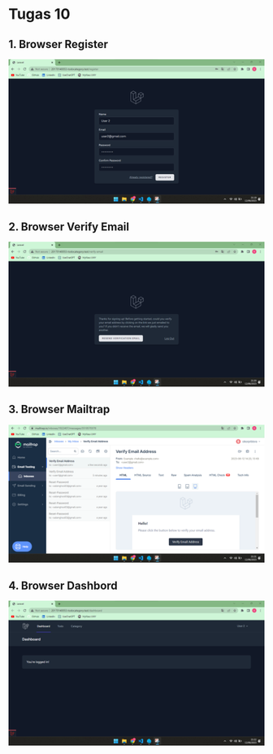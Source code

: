 # Tugas 10

## 1. Browser Register
![Alt text](screenshot/tugas10/BrowserRegister.png)
## 2. Browser Verify Email
![Alt text](screenshot/tugas10/BrowserVerifyEmail.png)
## 3. Browser Mailtrap
![Alt text](screenshot/tugas10/BrowserMailtrap.png)
## 4. Browser Dashbord
![Alt text](screenshot/tugas10/BrowserDashboard.png)

